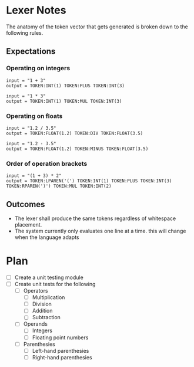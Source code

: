 # Lexer Notes
The anatomy of the token vector that gets generated is broken down to the following rules.

## Expectations
### Operating on integers
```
input = "1 + 3"
output = TOKEN:INT(1) TOKEN:PLUS TOKEN:INT(3)

input = "1 * 3"
output = TOKEN:INT(1) TOKEN:MUL TOKEN:INT(3)
```

### Operating on floats
```
input = "1.2 / 3.5"
output = TOKEN:FLOAT(1.2) TOKEN:DIV TOKEN:FLOAT(3.5)

input = "1.2 - 3.5"
output = TOKEN:FLOAT(1.2) TOKEN:MINUS TOKEN:FLOAT(3.5)
```

### Order of operation brackets
```
input = "(1 + 3) * 2"
output = TOKEN:LPAREN('(') TOKEN:INT(1) TOKEN:PLUS TOKEN:INT(3) TOKEN:RPAREN(')') TOKEN:MUL TOKEN:INT(2)
```

## Outcomes
* The lexer shall produce the same tokens regardless of whitespace placement.
* The system currently only evaluates one line at a time. this will change when the language adapts

# Plan
- [ ] Create a unit testing module
- [ ] Create unit tests for the following
    - [ ] Operators
        - [ ] Multiplication
        - [ ] Division
        - [ ] Addition
        - [ ] Subtraction
    - [ ] Operands
        - [ ] Integers
        - [ ] Floating point numbers
    - [ ] Parenthesies
        - [ ] Left-hand parenthesies
        - [ ] Right-hand parenthesies